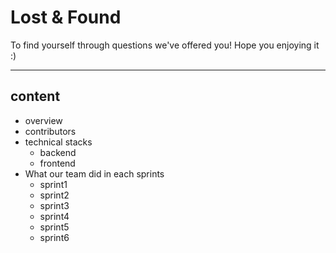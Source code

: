 # Lost & Found

To find yourself through questions we've offered you! Hope you enjoying it :)

----

## content
* overview
* contributors
* technical stacks
    - backend
    - frontend
* What our team did in each sprints 
    - sprint1
    - sprint2
    - sprint3
    - sprint4
    - sprint5
    - sprint6
